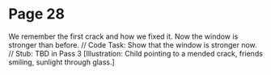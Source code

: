 ﻿# Page 28

We remember the first crack and how we fixed it.
Now the window is stronger than before.
// Code Task: Show that the window is stronger now.
// Stub: TBD in Pass 3
[Illustration: Child pointing to a mended crack, friends smiling, sunlight through glass.]

